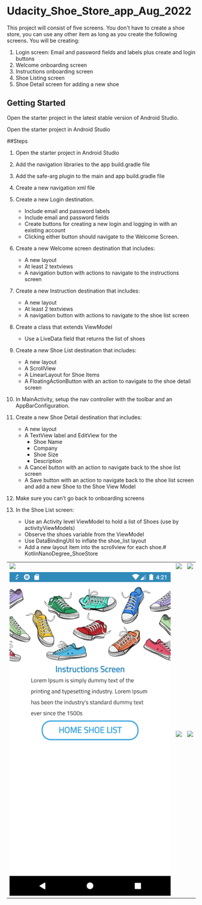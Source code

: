 # Udacity_Shoe_Store_app_Aug_2022
This project will consist of five screens. You don't have to create a shoe store, you can use any other item as long as you create the following screens. You will be creating:

1. Login screen: Email and password fields and labels plus create and login buttons
2. Welcome onboarding screen
3. Instructions onboarding screen
4. Shoe Listing screen
5. Shoe Detail screen for adding a new shoe

## Getting Started

Open the starter project in the latest stable version of Android Studio.

Open the starter project in Android Studio

##Steps

1. Open the starter project in Android Studio

2. Add the navigation libraries to the app build.gradle file

3. Add the safe-arg plugin to the main and app build.gradle file

4. Create a new navigation xml file

5. Create a new Login destination.

   * Include email and password labels 

   - Include email and password fields
   - Create buttons for creating a new login and logging in with an existing account
   - Clicking either button should navigate to the Welcome Screen.

6. Create a new Welcome screen destination that includes:

   * A new layout
   * At least 2 textviews
   * A navigation button with actions to navigate to the instructions screen

7. Create a new Instruction destination that includes:

   * A new layout
   * At least 2 textviews
   * A navigation button with actions to navigate to the shoe list screen

8. Create a class that extends ViewModel

   *  Use a LiveData field that returns the list of shoes

9. Create a new Shoe List destination that includes:

   * A new layout
   * A ScrollView
   * A LinearLayout for Shoe Items
   * A FloatingActionButton with an action to navigate to the shoe detail screen

10. In MainActivity, setup the nav controller with the toolbar and an AppBarConfiguration.

11. Create a new Shoe Detail destination that includes:

    * A new layout
    * A TextView label and EditView for the
      * Shoe Name
      * Company
      * Shoe Size
      * Description
    * A Cancel button with an action to navigate back to the shoe list screen
    * A Save button with an action to navigate back to the shoe list screen and add a new Shoe to the Shoe View Model

12. Make sure you can’t go back to onboarding screens

13. In the Shoe List screen:

    * Use an Activity level ViewModel to hold a list of Shoes (use by activityViewModels)
    * Observe the shoes variable from the ViewModel
    * Use DataBindingUtil to inflate the shoe_list layout
    * Add a new layout item into the scrollview for each shoe.# KotlinNanoDegree_ShoeStore
  

<p>

</p>

<table>
  <tr>
    <td>
       <img src = "https://user-images.githubusercontent.com/32135935/184718376-79b06262-0bd5-45a8-b4e8-52ea54e4860e.png"/>
    </td>
   <td>
    <img src = "https://user-images.githubusercontent.com/32135935/184718397-ec8b7967-c6cb-429e-9ee6-3edc10034f80.png"/>
   </td>
    <td>
       <img src = "https://user-images.githubusercontent.com/32135935/184718401-49755fee-823a-4f05-b68e-36c082c8791d.png"/>
    </td>
  </tr>
   <tr>
    <td>
       <img src = "https://raw.githubusercontent.com/alfayedoficial/Udacity_Shoe_Store_app_Aug_2022/master/img/Screenshot_4.png"/>
    </td>
    <td>
       <img src = "(https://user-images.githubusercontent.com/32135935/184719376-d4fdcdde-2202-4a07-a539-9a65069e8cd4.png"/>
    </td>
     <td>
       <img src = "https://user-images.githubusercontent.com/32135935/184718631-49dd0505-208f-472c-b743-9a6c0556b4d2.png"/>
    </td>
  </tr>
</table>
